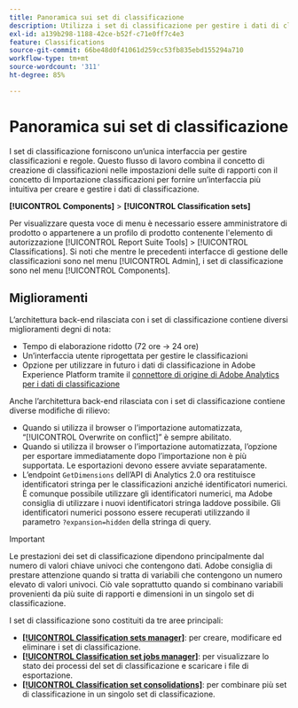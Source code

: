 ```yaml
---
title: Panoramica sui set di classificazione
description: Utilizza i set di classificazione per gestire i dati di classificazione.
exl-id: a139b298-1188-42ce-b52f-c71e0ff7c4e3
feature: Classifications
source-git-commit: 66be48d0f41061d259cc53fb835ebd155294a710
workflow-type: tm+mt
source-wordcount: '311'
ht-degree: 85%

---
```


# Panoramica sui set di classificazione

I set di classificazione forniscono un’unica interfaccia per gestire classificazioni e regole. Questo flusso di lavoro combina il concetto di creazione di classificazioni nelle impostazioni delle suite di rapporti con il concetto di Importazione classificazioni per fornire un’interfaccia più intuitiva per creare e gestire i dati di classificazione.

**[!UICONTROL Components]** > **[!UICONTROL Classification sets]**

Per visualizzare questa voce di menu è necessario essere amministratore di prodotto o appartenere a un profilo di prodotto contenente l&#39;elemento di autorizzazione [!UICONTROL Report Suite Tools] > [!UICONTROL Classifications]. Si noti che mentre le precedenti interfacce di gestione delle classificazioni sono nel menu [!UICONTROL Admin], i set di classificazione sono nel menu [!UICONTROL Components].

## Miglioramenti

L’architettura back-end rilasciata con i set di classificazione contiene diversi miglioramenti degni di nota:

* Tempo di elaborazione ridotto (72 ore → 24 ore)
* Un’interfaccia utente riprogettata per gestire le classificazioni
* Opzione per utilizzare in futuro i dati di classificazione in Adobe Experience Platform tramite il [connettore di origine di Adobe Analytics per i dati di classificazione](https://experienceleague.adobe.com/it/docs/experience-platform/sources/connectors/adobe-applications/classifications)

Anche l’architettura back-end rilasciata con i set di classificazione contiene diverse modifiche di rilievo:

* Quando si utilizza il browser o l’importazione automatizzata, “[!UICONTROL Overwrite on conflict]” è sempre abilitato.
* Quando si utilizza il browser o l’importazione automatizzata, l’opzione per esportare immediatamente dopo l’importazione non è più supportata. Le esportazioni devono essere avviate separatamente.
* L’endpoint `GetDimensions` dell’API di Analytics 2.0 ora restituisce identificatori stringa per le classificazioni anziché identificatori numerici. È comunque possibile utilizzare gli identificatori numerici, ma Adobe consiglia di utilizzare i nuovi identificatori stringa laddove possibile. Gli identificatori numerici possono essere recuperati utilizzando il parametro `?expansion=hidden` della stringa di query.

>[!IMPORTANT]
>
>Le prestazioni dei set di classificazione dipendono principalmente dal numero di valori chiave univoci che contengono dati. Adobe consiglia di prestare attenzione quando si tratta di variabili che contengono un numero elevato di valori univoci. Ciò vale soprattutto quando si combinano variabili provenienti da più suite di rapporti e dimensioni in un singolo set di classificazione.

I set di classificazione sono costituiti da tre aree principali:

* [**[!UICONTROL Classification sets manager]**](manage/set-manager.md): per creare, modificare ed eliminare i set di classificazione.
* [**[!UICONTROL Classification set jobs manager]**](job-manager.md): per visualizzare lo stato dei processi del set di classificazione e scaricare i file di esportazione.
* [**[!UICONTROL Classification set consolidations]**](consolidations/manage.md): per combinare più set di classificazione in un singolo set di classificazione.
